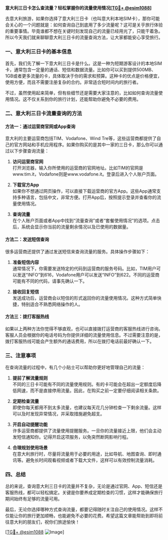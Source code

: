 **意大利三日卡怎么查流量？轻松掌握你的流量使用情况[[TG💪+ @esim1088](https://t.me/s/esim1088)]**

去意大利旅游，如果你选择了意大利三日卡（也叫意大利本地SIM卡），那你可能会关心的一个问题就是：如何查询自己到底用了多少流量呢？这可是关乎旅行体验的重要事情。毕竟谁都不想在关键时刻发现自己的流量已经用光了，只能干着急。所以今天我们就来聊聊意大利三日卡的流量查询方法，让大家都能安心享受旅行。

### 一、意大利三日卡的基本信息

首先，我们先了解一下意大利三日卡是什么。这是一种为短期游客设计的本地SIM卡，通常包含一定量的通话、短信和数据流量。比如你可以买到提供500MB、1GB或者更多流量的卡，具体取决于你的需求和预算。这种卡的优点是价格便宜，使用方便，而且不需要注册复杂的合约。非常适合短时间内的旅行者。

不过，虽然使用起来简单，但有些细节还是需要大家注意的，比如如何查询流量使用情况。这不仅关系到你的旅行计划，还能帮助你避免不必要的费用。

### 二、意大利三日卡流量查询的方法

#### 方法一：通过运营商官网或App查询

意大利的主要运营商包括TIM、Vodafone、Wind Tre等，这些运营商都提供了自己的官方网站和手机应用程序。如果你购买的是其中一家的三日卡，那么你可以通过以下步骤查询流量：

1. **访问运营商官网**  
   打开浏览器，输入你所使用的运营商的官网地址。比如TIM的官网是www.tim.it，Vodafone则是www.vodafone.it。登录后进入个人账户页面。

2. **下载官方App**  
   如果你不想通过网页操作，可以直接下载运营商的官方App。这些App通常支持多种语言，包括中文，非常方便。打开App后，按照提示登录并查看你的流量使用情况。

3. **查询流量**  
   在个人账户页面或者App中找到“流量查询”或者“套餐使用情况”的选项。点击后，系统会显示你当前的流量剩余情况以及已使用的数据量。

#### 方法二：发送短信查询

很多运营商还提供了通过发送短信来查询流量的服务。具体操作步骤如下：

1. **准备短信内容**  
   通常情况下，你需要发送特定的代码到运营商的服务号码。比如，TIM用户可以发送“INFO”到616，Vodafone用户可以发送“INFO”到622。不同的运营商可能有不同的代码，请事先确认一下。

2. **接收回复短信**  
   发送成功后，运营商会以短信的形式返回你的流量使用情况。这种方式简单快捷，特别适合不熟悉网络操作的人。

#### 方法三：拨打客服热线

如果以上两种方法你觉得不够直观，也可以直接拨打运营商的客服热线进行咨询。客服人员会根据你的电话号码为你提供详细的流量使用信息。不过需要注意的是，拨打客服热线可能会产生额外的通话费用，所以在拨打电话前最好确认一下。

### 三、注意事项

在查询流量的过程中，有几个小贴士可以帮助你更好地管理自己的流量：

1. **提前了解流量规则**  
   不同的三日卡可能有不同的流量使用规则。有的卡可能会在超出一定额度后降低网速，而不是直接停用流量。因此，在购买之前一定要仔细阅读相关条款。

2. **定期检查流量**  
   即使你每天都用不到太多流量，也建议每天花几分钟检查一下剩余流量。这样可以及时发现异常情况，并采取措施避免超支。

3. **开启自动提醒功能**  
   许多运营商都提供了流量使用提醒服务。一旦你的流量接近上限，他们会主动发短信通知你。记得开启这项服务，以免突然断网影响行程。

4. **合理规划使用场景**  
   在意大利旅行时，尽量将流量用于必要的用途，比如导航、地图查询、即时通讯等。避免长时间观看视频或者下载大文件，这样可以有效控制流量消耗。

### 四、总结

总的来说，查询意大利三日卡的流量并不复杂，无论是通过官网、App、短信还是客服热线，都可以轻松搞定。关键是你要养成定期检查的习惯，这样才能确保旅行期间始终有足够的流量可用。

最后，无论你选择哪种方式查询流量，都要记得随时关注自己的使用情况。这样不仅能让你的旅行更加顺畅，也能避免不必要的花费。希望这篇文章能帮助到即将前往意大利的朋友们，祝你们旅途愉快！

[[TG💪+ @esim1088](https://t.me/s/esim1088) ![Image](https://i.postimg.cc/4NQfJmqS/Snipaste-2025-05-13-00-14-12.png)]
